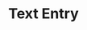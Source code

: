 ---
title: Text Entry
layout: DemoLayout
sidebar: false
navbar: false
pageClass: customDemoPage
pie: "@pie-element/extended-text-entry@3.3.2"
model:
    id: '1'
    element: 'extended-text-entry'
    feedback:
      type: default
      default: this is default feedback
    width: 500px
    height: 100px
    prompt: This is the question prompt
    showMathInput: false
---